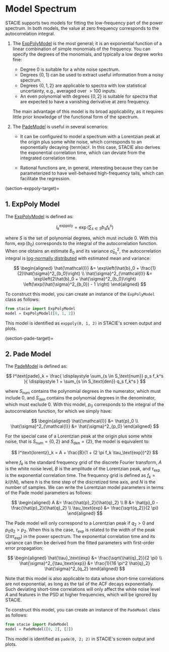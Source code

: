 # Model Spectrum

STACIE supports two models for fitting the low-frequency part of the power spectrum.
In both models, the value at zero frequency corresponds to the autocorrelation integral.

1. The [ExpPolyModel](#stacie.model.ExpPolyModel) is the most general;
   it is an exponential function of a linear combination of simple monomials of the frequency.
   You can specify the degrees of the monomials, and typically a low degree works fine:

    - Degree $0$ is suitable for a white noise spectrum.
    - Degrees $\{0, 1\}$ can be used to extract useful information from a noisy spectrum.
    - Degrees $\{0, 1, 2\}$ are applicable to spectra with low statistical uncertainty,
      e.g., averaged over $>100$ inputs.
    - An even polynomial with degrees $\{0, 2\}$ is suitable for spectra
      that are expected to have a vanishing derivative at zero frequency.

    The main advantage of this model is its broad applicability,
    as it requires little prior knowledge of the functional form of the spectrum.

2. The [PadeModel](#stacie.model.PadeModel) is useful in several scenarios:

    - It can be configured to model a spectrum with a Lorentzian peak at the origin
      plus some white noise, which corresponds to an exponentially decaying {term}`ACF`.
      In this case, STACIE also derives the exponential correlation time,
      which can deviate from the integrated correlation time.

    - Rational functions are, in general, interesting because they can be
      parameterized to have well-behaved high-frequency tails,
      which can facilitate the regression.

(section-exppoly-target)=

## 1. ExpPoly Model

The [ExpPolyModel](#stacie.model.ExpPolyModel) is defined as:

$$
    I^\text{exppoly}_k = \exp\left(\sum_{s \in S} b_s f_k^s\right)
$$

where $S$ is the set of polynomial degrees, which must include 0.
With this form, $\exp(b_0)$ corresponds to the integral of the autocorrelation function.
When one obtains an estimate $\hat{b}_0$ and its variance $\hat{\sigma}^2_{b_0}$,
the autocorrelation integral is [log-normally distributed](https://en.wikipedia.org/wiki/Log-normal_distribution)
with estimated mean and variance:

$$
    \begin{aligned}
    \hat{\mathcal{I}}
    &= \exp\left(\hat{b}_0 + \frac{1}{2}\hat{\sigma}^2_{b_0}\right)
    \\
    \hat{\sigma}^2_{\mathcal{I}}
    &= \exp\left(2\hat{b}_0 + \hat{\sigma}^2_{b_0}\right)
        \left(\exp(\hat{\sigma}^2_{b_0}) - 1 \right)
    \end{aligned}
$$

To construct this model, you can create an instance of the `ExpPolyModel` class as follows:

```python
from stacie import ExpPolyModel
model = ExpPolyModel([0, 1, 2])
```

This model is identified as `exppoly(0, 1, 2)` in STACIE's screen output and plots.

(section-pade-target)=

## 2. Pade Model

The [PadeModel](#stacie.model.PadeModel) is defined as:

$$
    I^\text{pade}_k = \frac{
        \displaystyle
        \sum_{s \in S_\text{num}} p_s f_k^s
    }{
        \displaystyle
        1 + \sum_{s \in S_\text{den}} q_s f_k^s
    }
$$

where $S_\text{num}$ contains the polynomial degrees in the numerator, which must include 0,
and $S_\text{den}$ contains the polynomial degrees in the denominator, which must exclude 0.
With this model, $p_0$ corresponds to the integral of the autocorrelation function,
for which we simply have:

$$
    \begin{aligned}
    \hat{\mathcal{I}} &= \hat{p}_0
    \\
    \hat{\sigma}^2_{\mathcal{I}} &= \hat{\sigma}^2_{p_0}
    \end{aligned}
$$

For the special case of a Lorentzian peak at the origin plus some white noise,
that is $S_\text{num} = \{0, 2\}$ and $S_\text{den} = \{2\}$,
the model is equivalent to:

$$
    I^\text{lorentz}_k = A + \frac{B}{1 + (2 \pi f_k \tau_\text{exp})^2}
$$

where $f_k$ is the standard frequency grid of the discrete Fourier transform,
$A$ is the white noise level, $B$ is the amplitude of the Lorentzian peak,
and $\tau_\text{exp}$ is the exponential correlation time.
The frequency grid is defined as $f_k = k / (hN)$,
where $h$ is the time step of the discretized time axis, and $N$ is the number of samples.
We can write the Lorentzian model parameters in terms of the Pade model parameters as follows:

$$
    \begin{aligned}
        A &= \frac{\hat{p}_2}{\hat{q}_2}
        \\
        B &= \hat{p}_0 - \frac{\hat{p}_2}{\hat{q}_2}
        \\
        \tau_\text{exp} &= \frac{\sqrt{q_2}}{2 \pi}
    \end{aligned}
$$

The Pade model will only correspond to a Lorentzian peak if $q_2 > 0$ and $p_0 q_2 > p_2$.
When this is the case, $\tau_\text{exp}$ is related
to the width of the peak ($2 \pi \tau_\text{exp}$) in the power spectrum.
The exponential correlation time and its variance can then be derived
from the fitted parameters with first-order error propagation:

$$
    \begin{aligned}
    \hat{\tau}_\text{exp} &= \frac{\sqrt{\hat{q}_2}}{2 \pi}
    \\
    \hat{\sigma}^2_{\tau_\text{exp}} &= \frac{1}{16 \pi^2 \hat{q}_2} \hat{\sigma}^2_{q_2}
    \end{aligned}
$$

Note that this model is also applicable to data whose short-time correlations are not exponential,
as long as the tail of the ACF decays exponentially.
Such deviating short-time correlations will only affect the white noise level $A$
and features in the PSD at higher frequencies, which will be ignored by STACIE.

To construct this model, you can create an instance of the `PadeModel` class as follows:

```python
from stacie import PadeModel
model = PadeModel([0, 2], [2])
```

This model is identified as `pade(0, 2; 2)` in STACIE's screen output and plots.
